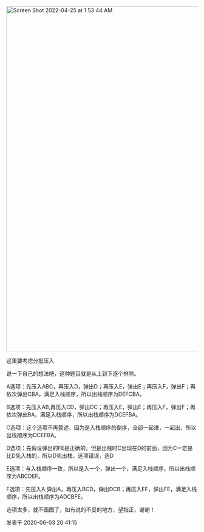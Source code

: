 <img width="908" alt="Screen Shot 2022-04-25 at 1 53 44 AM" src="https://user-images.githubusercontent.com/59748598/165055225-62f5ba1e-b639-41e0-9025-b953cee3390f.png">

这里要考虑分批压入

说一下自己的想法吧，这种题目就是从上到下逐个排除。

A选项：先压入ABC，再压入D，弹出D；再压入E，弹出E；再压入F，弹出F；再依次弹出CBA，满足入栈顺序，所以出栈顺序为DEFCBA。

B选项：先压入AB,再压入CD，弹出DC；再压入E，弹出E；再压入F，弹出F；再依次弹出BA，满足入栈顺序，所以出栈顺序为DCEFBA。

C选项：这个选项不再赘述，因为是入栈顺序的倒序，全部一起进，一起出，所以出栈顺序为DCEFBA。

D选项：先假设弹出的FE是正确的，但是出栈时C出现在D的前面，因为C一定是比D先入栈的，所以D先出栈，选项错误，选D

E选项：与入栈顺序一致，所以是入一个，弹出一个，满足入栈顺序，所以出栈顺序为ABCDEF。

F选项：先压入A,弹出A，再压入BCD，弹出DCB；再压入EF，弹出FE，满足入栈顺序，所以出栈顺序为ADCBFE。

选项太多，就不画图了，如有说的不妥的地方，望指正，谢谢！

发表于 2020-06-03 20:41:15


